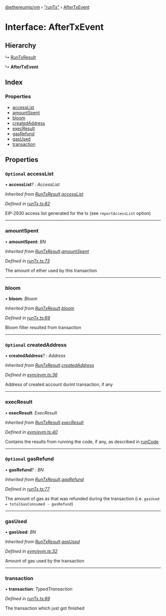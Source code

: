 [@ethereumjs/vm](../README.md) › ["runTx"](../modules/_runtx_.md) › [AfterTxEvent](_runtx_.aftertxevent.md)

# Interface: AfterTxEvent

## Hierarchy

  ↳ [RunTxResult](_runtx_.runtxresult.md)

  ↳ **AfterTxEvent**

## Index

### Properties

* [accessList](_runtx_.aftertxevent.md#optional-accesslist)
* [amountSpent](_runtx_.aftertxevent.md#amountspent)
* [bloom](_runtx_.aftertxevent.md#bloom)
* [createdAddress](_runtx_.aftertxevent.md#optional-createdaddress)
* [execResult](_runtx_.aftertxevent.md#execresult)
* [gasRefund](_runtx_.aftertxevent.md#optional-gasrefund)
* [gasUsed](_runtx_.aftertxevent.md#gasused)
* [transaction](_runtx_.aftertxevent.md#transaction)

## Properties

### `Optional` accessList

• **accessList**? : *AccessList*

*Inherited from [RunTxResult](_runtx_.runtxresult.md).[accessList](_runtx_.runtxresult.md#optional-accesslist)*

*Defined in [runTx.ts:82](https://github.com/ethereumjs/ethereumjs-monorepo/blob/master/packages/vm/lib/runTx.ts#L82)*

EIP-2930 access list generated for the tx (see `reportAccessList` option)

___

###  amountSpent

• **amountSpent**: *BN*

*Inherited from [RunTxResult](_runtx_.runtxresult.md).[amountSpent](_runtx_.runtxresult.md#amountspent)*

*Defined in [runTx.ts:73](https://github.com/ethereumjs/ethereumjs-monorepo/blob/master/packages/vm/lib/runTx.ts#L73)*

The amount of ether used by this transaction

___

###  bloom

• **bloom**: *Bloom*

*Inherited from [RunTxResult](_runtx_.runtxresult.md).[bloom](_runtx_.runtxresult.md#bloom)*

*Defined in [runTx.ts:69](https://github.com/ethereumjs/ethereumjs-monorepo/blob/master/packages/vm/lib/runTx.ts#L69)*

Bloom filter resulted from transaction

___

### `Optional` createdAddress

• **createdAddress**? : *Address*

*Inherited from [RunTxResult](_runtx_.runtxresult.md).[createdAddress](_runtx_.runtxresult.md#optional-createdaddress)*

*Defined in [evm/evm.ts:36](https://github.com/ethereumjs/ethereumjs-monorepo/blob/master/packages/vm/lib/evm/evm.ts#L36)*

Address of created account durint transaction, if any

___

###  execResult

• **execResult**: *ExecResult*

*Inherited from [RunTxResult](_runtx_.runtxresult.md).[execResult](_runtx_.runtxresult.md#execresult)*

*Defined in [evm/evm.ts:40](https://github.com/ethereumjs/ethereumjs-monorepo/blob/master/packages/vm/lib/evm/evm.ts#L40)*

Contains the results from running the code, if any, as described in [runCode](../classes/_index_.vm.md#runcode)

___

### `Optional` gasRefund

• **gasRefund**? : *BN*

*Inherited from [RunTxResult](_runtx_.runtxresult.md).[gasRefund](_runtx_.runtxresult.md#optional-gasrefund)*

*Defined in [runTx.ts:77](https://github.com/ethereumjs/ethereumjs-monorepo/blob/master/packages/vm/lib/runTx.ts#L77)*

The amount of gas as that was refunded during the transaction (i.e. `gasUsed = totalGasConsumed - gasRefund`)

___

###  gasUsed

• **gasUsed**: *BN*

*Inherited from [RunTxResult](_runtx_.runtxresult.md).[gasUsed](_runtx_.runtxresult.md#gasused)*

*Defined in [evm/evm.ts:32](https://github.com/ethereumjs/ethereumjs-monorepo/blob/master/packages/vm/lib/evm/evm.ts#L32)*

Amount of gas used by the transaction

___

###  transaction

• **transaction**: *TypedTransaction*

*Defined in [runTx.ts:89](https://github.com/ethereumjs/ethereumjs-monorepo/blob/master/packages/vm/lib/runTx.ts#L89)*

The transaction which just got finished
